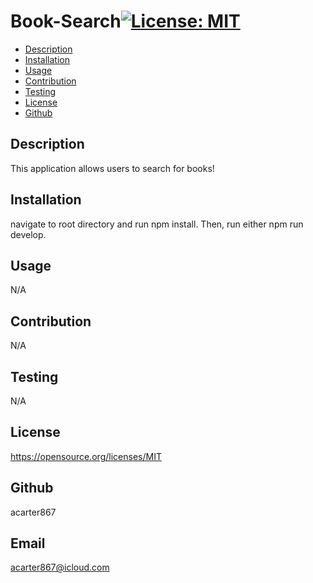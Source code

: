 # Book-Search[![License: MIT](https://img.shields.io/badge/License-MIT-yellow.svg)](https://opensource.org/licenses/MIT)

- [Description](#Description)
- [Installation](#Installation)
- [Usage](#Usage)
- [Contribution](#Contribution)
- [Testing](#Testing)
- [License](#License)
- [Github](#Github)


## Description
This application allows users to search for books!

## Installation
navigate to root directory and run npm install. Then, run either npm run develop.

## Usage
N/A

## Contribution
N/A

## Testing
N/A

## License 
https://opensource.org/licenses/MIT

## Github
acarter867

## Email
acarter867@icloud.com

